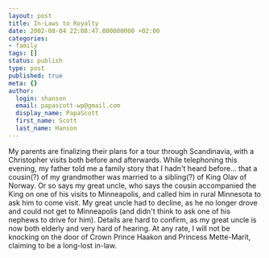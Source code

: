 ```yaml
---
layout: post
title: In-Laws to Royalty
date: 2002-08-04 22:08:47.000000000 +02:00
categories:
- family
tags: []
status: publish
type: post
published: true
meta: {}
author:
  login: shanson
  email: papascott-wp@gmail.com
  display_name: PapaScott
  first_name: Scott
  last_name: Hanson
---
```

<p>My parents are finalizing their plans for a tour through Scandinavia, with a Christopher visits both before and afterwards. While telephoning this evening, my father told me a family story that I hadn't heard before... that a cousin(?) of my grandmother was married to a sibling(?) of King Olav of Norway. Or so says my great uncle, who says the cousin accompanied the King on one of his visits to Minneapolis, and called him in rural Minnesota to ask him to come visit. My great uncle had to decline, as he no longer drove and could not get to Minneapolis (and didn't think to ask one of his nephews to drive for him). Details are hard to confirm, as my great uncle is now both elderly and very hard of hearing. At any rate, I will not be knocking on the door of Crown Prince Haakon and Princess Mette-Marit, claiming to be a long-lost in-law.</p>
